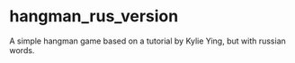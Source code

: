 # hangman_rus_version
A simple hangman game based on a tutorial by Kylie Ying, but with russian words.
